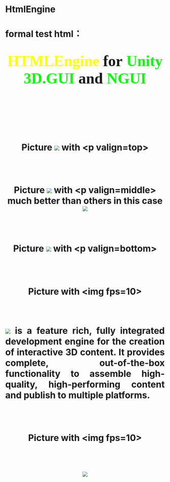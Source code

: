 # HtmlEngine

# formal test html：
# <p align=center><font face=title size=24><font color=yellow>HTMLEngine</font>&nbsp;for&nbsp;<font color=lime>Unity3D.GUI</font>&nbsp;and&nbsp;<font color=lime>NGUI</font></font></p>
# <br>
# <br><p align=center valign=top>Picture <img src='faces#sad'> with &lt;p valign=top&gt;</p>
# <br><p align=center valign=middle>Picture <img src='faces#smile'> with &lt;p valign=middle&gt; much better than others in this case <img src='faces#cool'></p>
# <br><p align=center valign=bottom>Picture <img src='faces#sad'> with &lt;p valign=bottom&gt;</p>
# <br><p align=center valign=bottom>Picture <anim src='anime#power' fps=30 id='anim'> with &lt;img fps=10&gt;</p><br><p align=justify valign=bottom><img src='logos#unity'> is a feature rich, fully integrated development engine for the creation of interactive 3D content. It provides complete, out-of-the-box functionality to assemble high-quality, high-performing content and publish to multiple platforms.</p>
# <br><p align=center valign=bottom>Picture <anim src='anime#power' fps=30 id='anim'> with &lt;img fps=10&gt;</p><br><p align=center><img src='logos#unity2'></p>
